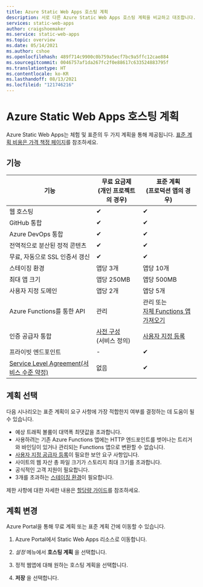 ```yaml
---
title: Azure Static Web Apps 호스팅 계획
description: 서로 다른 Azure Static Web Apps 호스팅 계획을 비교하고 대조합니다.
services: static-web-apps
author: craigshoemaker
ms.service: static-web-apps
ms.topic: overview
ms.date: 05/14/2021
ms.author: cshoe
ms.openlocfilehash: 489f714c9900c0b759a5ecf7bc9a5ffc12cae884
ms.sourcegitcommit: 0046757af1da267fc2f0e88617c633524883795f
ms.translationtype: HT
ms.contentlocale: ko-KR
ms.lasthandoff: 08/13/2021
ms.locfileid: "121746216"
---
```

# <a name="azure-static-web-apps-hosting-plans"></a>Azure Static Web Apps 호스팅 계획

Azure Static Web Apps는 체험 및 표준의 두 가지 계획을 통해 제공됩니다. [표준 계획 비용은 가격 책정 페이지](https://azure.microsoft.com/pricing/details/app-service/static/)를 참조하세요.

## <a name="features"></a>기능

| 기능 | 무료 요금제 <br> (개인 프로젝트의 경우) | 표준 계획 <br> (프로덕션 앱의 경우) |
| --- | --- | --- |
| 웹 호스팅 | ✔ | ✔ |
| GitHub 통합 | ✔ | ✔ |
| Azure DevOps 통합 | ✔ | ✔ |
| 전역적으로 분산된 정적 콘텐츠 | ✔ | ✔ |
| 무료, 자동으로 SSL 인증서 갱신 | ✔ | ✔ |
| 스테이징 환경 | 앱당 3개 | 앱당 10개 |
| 최대 앱 크기 | 앱당 250MB | 앱당 500MB |
| 사용자 지정 도메인 | 앱당 2개 | 앱당 5개 |
| Azure Functions를 통한 API | 관리 | 관리 또는<br>[자체 Functions 앱 가져오기](functions-bring-your-own.md) |
| 인증 공급자 통합 | [사전 구성](authentication-authorization.md)<br>(서비스 정의) | [사용자 지정 등록](authentication-custom.md) |
| 프라이빗 엔드포인트 | - | ✔ |
| [Service Level Agreement(서비스 수준 약정)](https://azure.microsoft.com/support/legal/sla/app-service-static/v1_0/) | 없음  | ✔ |

## <a name="selecting-a-plan"></a>계획 선택

다음 시나리오는 표준 계획이 요구 사항에 가장 적합한지 여부를 결정하는 데 도움이 될 수 있습니다.

- 예상 트래픽 볼륨이 대역폭 최댓값을 초과합니다.
- 사용하려는 기존 Azure Functions 앱에는 HTTP 엔드포인트를 벗어나는 트리거와 바인딩이 있거나 관리되는 Functions 앱으로 변환할 수 없습니다.
- [사용자 지정 공급자 등록](authentication-custom.md)이 필요한 보안 요구 사항입니다.
- 사이트의 웹 자산 총 파일 크기가 스토리지 최대 크기를 초과합니다.
- 공식적인 고객 지원이 필요합니다.
- 3개를 초과하는 [스테이징 환경](review-publish-pull-requests.md)이 필요합니다.

제한 사항에 대한 자세한 내용은 [할당량 가이드](quotas.md)를 참조하세요.

## <a name="changing-plans"></a>계획 변경

Azure Portal을 통해 무료 계획 또는 표준 계획 간에 이동할 수 있습니다.

1. Azure Portal에서 Static Web Apps 리소스로 이동합니다.

1. _설정_ 메뉴에서 **호스팅 계획** 을 선택합니다.

1. 정적 웹앱에 대해 원하는 호스팅 계획을 선택합니다.

1. **저장** 을 선택합니다.
